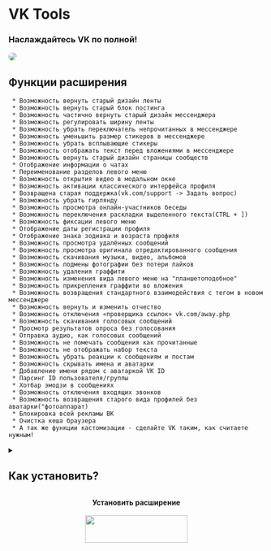 # VK Tools

### Наслаждайтесь VK по полной!

<a href="https://vkenhancer.ru/"><img style="border-radius:8px;" src="https://vkenhancer.ru/tulz.png"></a>

## Функции расширения

```
 * Возможность вернуть старый дизайн ленты
 * Возможность вернуть старый блок постинга
 * Возможность частично вернуть старый дизайн мессенджера
 * Возможность регулировать ширину ленты
 * Возможность убрать переключатель непрочитанных в мессенджере
 * Возможность уменьшить размер стикеров в мессенджере
 * Возможность убрать всплывающие стикеры
 * Возможность отображать текст перед вложениями в мессенджере
 * Возможность вернуть старый дизайн страницы сообществ
 * Отображение информации о чатах
 * Переименование разделов левого меню
 * Возможность открытия видео в модальном окне
 * Возможность активации классического интерфейса профиля
 * Возвращена старая поддержка(vk.com/support -> Задать вопрос)
 * Возможность убрать гирлянду
 * Возможность просмотра онлайн-участников беседы
 * Возможность переключения раскладки выделенного текста(CTRL + ])
 * Возможность фиксации левого меню
 * Отображение даты регистрации профиля
 * Отображение знака зодиака и возраста профиля
 * Возможность просмотра удалённых сообщений
 * Возможность просмотра оригинала отредактированного сообщения
 * Возможность скачивания музыки, видео, альбомов
 * Возможность подмены фотографии без потери лайков
 * Возможность удаления граффити
 * Возможность изменения вида левого меню на "планшетоподобное"
 * Возможность прикрепления граффити во вложения
 * Возможность возвращения стандартного взаимодействия с тегом в новом мессенджере
 * Возможность вернуть и изменить отчество
 * Возможность отключения «проверщика ссылок» vk.com/away.php
 * Возможность скачивания голосовых сообщений
 * Просмотр результатов опроса без голосования
 * Отправка аудио, как голосовых сообщений
 * Возможность не помечать сообщения как прочитанные
 * Возможность не отображать набор текста
 * Возможность убрать реакции к сообщениям и постам
 * Возможность скрывать имена и аватарки
 * Добавление имени рядом с аватаркой VK ID
 * Парсинг ID пользователя/группы
 * Хотбар эмодзи в сообщениях
 * Возможность отключения входящих звонков
 * Возможность возвращения старого вида профилей без аватарки("фотоаппарат)
 * Блокировка всей рекламы ВК
 * Очистка кеша браузера
 * А так же функции кастомизации - сделайте VK таким, как считаете нужным!

```

<details>
<summary><h2>Как установить?</h2></summary>

```
Для установки пролистайте в самый низ страницы и нажмите на кнопку "Установить"
```

<p align="center">
  <img src="https://sun9-51.userapi.com/impg/oxGwlCX0EEaJdMMBVmv4W2U9Bth5Dj4fizT5Gw/jZhftZhwBhk.jpg?size=1029x205&quality=95&sign=fc9da331fc38589b033f0d4333588f18&type=album">
</p>

```
После того, как вы скачали архив, распакуйте его, нажав «Извлечь в VK.Tools\»
```

<p align="center">
  <img src="https://sun9-57.userapi.com/impg/xAxJRlsYFR2X6YmjY9pnnDMNK2X7d2bPNUt_Pw/PmNV0MJfbc8.jpg?size=472x44&quality=95&sign=9768bbcee7c3e4d45c901923d74d318a&type=album">
</p>

```
Далее заходим в Ваш браузер и в адресную строку вписываем chrome://extensions/ в адресную
строку
```

<p align="center">
  <img src="https://sun9-76.userapi.com/impg/wbWdDIqtPB6rTVcKVtFDJyZQsuQ1corXKlXovg/bWzuCGNUCvQ.jpg?size=264x62&quality=95&sign=260fc5a2351257e9c6e8ceb55e66ba9d&type=album">
</p>

```
Далее нам необходимо активировать режим разработчика, чтобы мы смогли установить расширение
```

<p align="center">
  <img src="https://sun9-8.userapi.com/impg/LSTo15RUaE7L81qtQ3PGdzrHJKpilFEtKiY82w/Fk1lBOGKfmU.jpg?size=374x63&quality=95&sign=bcea85bf91ac7dbf1860c40cfebc372d&type=album">
</p>

```
После того, как вы активировали режим разработчика, нужно нажать на кнопку «Загрузить
распакованное расширение», затем, выбрать папку с расширением и нажать «Выбор папки»
```

<p align="center">
  <img src="https://sun9-37.userapi.com/impg/IlyLl0v6u9DnrcdGOpixa0gqihqgr3zdae541A/FYGZxonJxRw.jpg?size=1491x1306&quality=95&sign=ef14eef5202ea5250886637510d7313d&type=album">
</p>

```
И выбираем папку расширения так, чтобы внизу было написано build - вторая папка в
архиве
```

Готово! Расширение установлено!

<p align="center">
  <img src="https://sun9-60.userapi.com/impf/EHplda42_iWeykS1iEsz_FdztB-GTRpoUYHzYw/kTGoPh-5c1U.jpg?quality=95&as=32x35,48x53,72x79,108x118,160x175,240x263,360x394,480x525,540x591,640x701,686x751&sign=6cb87420a1030cdf2f0fbeaf5b19ec10&from=bu&u=x6qg5rhd9Yfq7-m2btX57HcRSwZN32iSOO_4iDKx6uE&cs=686x751">
</p>
<p align="center">
  <strong>P.S. Не забудьте закрепить расширение для более удобного доступа 😉</strong>
  </br>
  </br>
  <img src="https://sun9-19.userapi.com/impf/aN1sqXYMcU_84Z3RP3PGqHFL6T_jdugAA-cJ2Q/Cu_FNyQfpvU.jpg?quality=95&as=32x19,48x28,72x42,108x63,160x94,240x141,360x211,480x282,540x317,543x319&sign=fd5af419d60913d4582143eb256002a7&from=bu&u=DLQQ5AvOY25SfHewouNVYsCROzRBJbDzQd0x-2Jsl78&cs=543x319">
</p>
</details>
<p align="center"><strong>Установить расширение</strong></br></br>
<a href="https://github.com/maxhack1337/vk_tools/releases/download/v5.4.4/VK.Tools.zip">
  <img src="https://vkenhancer.ru/install.png" width="202" height="54">
</a></p>
<div>
  
<div>

